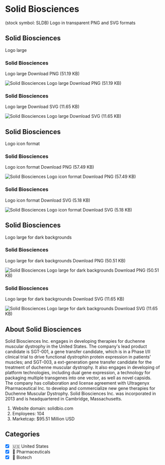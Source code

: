 # Solid Biosciences
 (stock symbol: SLDB) Logo in transparent PNG and SVG formats

## Solid Biosciences
 Logo large

### Solid Biosciences
 Logo large Download PNG (51.19 KB)

![Solid Biosciences
 Logo large Download PNG (51.19 KB)](/img/orig/SLDB_BIG-026b3188.png)

### Solid Biosciences
 Logo large Download SVG (11.65 KB)

![Solid Biosciences
 Logo large Download SVG (11.65 KB)](/img/orig/SLDB_BIG-182e7e8a.svg)

## Solid Biosciences
 Logo icon format

### Solid Biosciences
 Logo icon format Download PNG (57.49 KB)

![Solid Biosciences
 Logo icon format Download PNG (57.49 KB)](/img/orig/SLDB-5738bfdc.png)

### Solid Biosciences
 Logo icon format Download SVG (5.18 KB)

![Solid Biosciences
 Logo icon format Download SVG (5.18 KB)](/img/orig/SLDB-a34f83ad.svg)

## Solid Biosciences
 Logo large for dark backgrounds

### Solid Biosciences
 Logo large for dark backgrounds Download PNG (50.51 KB)

![Solid Biosciences
 Logo large for dark backgrounds Download PNG (50.51 KB)](/img/orig/SLDB_BIG.D-a4cb5b32.png)

### Solid Biosciences
 Logo large for dark backgrounds Download SVG (11.65 KB)

![Solid Biosciences
 Logo large for dark backgrounds Download SVG (11.65 KB)](/img/orig/SLDB_BIG.D-27156d0f.svg)

## About Solid Biosciences


Solid Biosciences Inc. engages in developing therapies for duchenne muscular dystrophy in the United States. The company's lead product candidate is SGT-001, a gene transfer candidate, which is in a Phase I/II clinical trial to drive functional dystrophin protein expression in patients' muscles; and SGT-003, a ext-generation gene transfer candidate for the treatment of duchenne muscular dystrophy. It also engages in developing of platform technologies, including dual gene expression, a technology for packaging multiple transgenes into one vector, as well as novel capsids. The company has collaboration and license agreement with Ultragenyx Pharmaceutical Inc. to develop and commercialize new gene therapies for Duchenne Muscular Dystrophy. Solid Biosciences Inc. was incorporated in 2013 and is headquartered in Cambridge, Massachusetts.

1. Website domain: solidbio.com
2. Employees: 104
3. Marketcap: $95.51 Million USD


## Categories
- [x] 🇺🇸 United States
- [x] 💊 Pharmaceuticals
- [x] 🧬 Biotech
